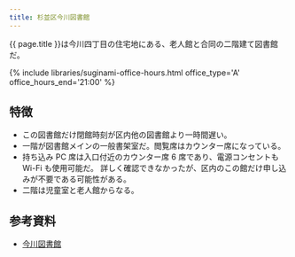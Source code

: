 ```yaml
---
title: 杉並区今川図書館
---
```


{{ page.title }}は今川四丁目の住宅地にある、老人館と合同の二階建て図書館だ。

{% include libraries/suginami-office-hours.html office_type='A' office_hours_end='21:00' %}

## 特徴

* この図書館だけ閉館時刻が区内他の図書館より一時間遅い。
* 一階が図書館メインの一般書架室だ。閲覧席はカウンター席になっている。
* 持ち込み PC 席は入口付近のカウンター席 6 席であり、電源コンセントも Wi-Fi も使用可能だ。
  詳しく確認できなかったが、区内のこの館だけ申し込みが不要である可能性がある。
* 二階は児童室と老人館からなる。

## 参考資料

* [今川図書館](https://www.library.city.suginami.tokyo.jp/facilities/imagawa.html)
